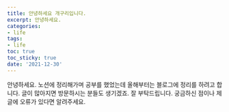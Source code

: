 ```yaml
---
title: 안녕하세요 개구리입니다.
excerpt: 안녕하세요.
categories:
- life
tags:
- life
toc: true
toc_sticky: true
date: '2021-12-30'
---
```


안녕하세요.
노션에 정리해가며 공부를 했었는데 올해부터는 블로그에 정리를 하려고 합니다.
글이 많아지면 방문하시는 분들도 생기겠죠.
잘 부탁드립니다.
궁금하신 점이나 제 글에 오류가 있다면 알려주세요.
